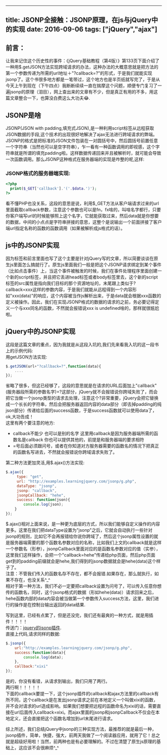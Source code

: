 
---
title: JSONP全接触：JSONP原理，在js与jQuery中的实现
date: 2016-09-06
tags: ["jQuery","ajax"]
---
## 前言：
让我来记住这个历史性的事件：《jQuery基础教程（第4版）》第133页下面介绍了一种用$.getJSON方法实现跨域请求的办法，这种办法的大概意思就是把方法的第一个参数传递为所需的url地址＋"?callback=?"的形式，于是我们就能实现jsonp了。这个书很多地方都是一笔带过，这个地方也是半页纸就写完了，于是从今天上午到现在（下午四点）我断断续续一直在揣摩这个问题，顺便专门复习了一遍jsonp的原理（泪目），网上查出来的文章有不少，但是真正有用的不多，用这篇文章整合一下，也算没白费这么大功夫😂.

<!-- more --> 
## JSONP是啥
JSONP(JSON with padding,填充式JSON),是一种利用script标签从远程获取JSON数据的手段,这个技术的出现很好地解决了ajax无法进行跨域请求的弊端。JSONP的格式是把标准的JSON文件包装在一对圆括号中，然后圆括号前置任意一个字符串（当然也可以是空字符串），乍一看有一种函数调用的即视感，这个字符串就是所谓的填充padding啦。这样数据传递回来并且被解析时，就可能会导致一次函数调用。那么JSONP这种格式在服务器端的实现是咋整的呢,这样: 
### JSONP格式的服务器端实现:   
```php
<?php
  print($_GET['callback'].'('.$data.')');
?>
```
看不懂PHP也没关系，这段的意思是说，利用$\_GET方法从客户端请求过来的url里面截取callback参数，注意这个参数也可以是fn，fx啥的，叫啥名字都行，只要你客户端写url的时候能够照上这个名字，它就能获取过来，然后data就是你想要的数据，中间的小点点是字符串拼接的意思，这整个是说输出一个前面拼接了客户端url指定名称的函数的函数调用（如果被解析成js格式的话）。

## js中的JSONP实现
因为标签和前言里面也写了这个主要是针对jQuery写的文章，所以简要谈谈在原生js里面怎么搞就行了。原生js里面我们一般是把这个JSONP请求绑定到某个事件（比如点击事件）上，当这个事件被触发的时候，我们在事件处理程序里面创建一个新的script标签，并且把它丢进head标签或者body标签里去，这个新的script标签的src属性是指向我们目标的那个资源地址的，末尾跟上类似于?callback=xxx这样的参数内容，于是我们就能从远程得到一个内容形如"xxx(data)"的响应，这个内容被当作js解析出来，于是data就会根据xxx函数的定义被操作。因此，我们在实现JSONP格式的数据的请求的之前，务必要记得定义一个与xxx同名的函数，不然就会报错说xxx is undefined啥的，那样就很尴尬啦。

## jQuery中的JSONP实现
这段是这篇文章的重点，因为我就是从这段入坑的,我们先来看我入坑的这一段书上的示例代码:  
用getJSON方法实现:  
```js
$.getJSON(url+"?callback=?",function(data){
    ....
});
```
省略了很多，但这已经够了，这段的意思就是在请求的URL后面加上"callback"(服务器段所需的参数名字)=?这部分，jQuery就不会报错说你跨域失败了，而会把它当做一个jsonp类型的请求去处理，注意这个?非常重要，jQuery会把它替换成一个长长的字符串，然后会把服务器返回内容的data部分（即去掉padding的纯json部分）传递给后面的success函数，于是success函数就可以使用data了，ok,大功告成！    
这里有两个要注意的地方:    
- callback不能少 也可以是别的名字 这里用callback是因为服务器端所需的函数名是callback 你也可以提供其他的，前提是和服务器端的要求相符
- =号后面必须跟问号，或者在你知道对方服务器需要的函数名的情况下把真正的函数名写进去，不然就会报错说你跨域请求失败了。    

第二种方法更加灵活,用$.ajax()方法实现:    
```js
$.ajax({
     type: "get",
     url: "http://examples.learningjquery.com/jsonp/g.php",
     dataType: "jsonp",
     jsonp: "callback",
     jsonpCallback: "hehe",
     success: function(json){
        console.log(json);
    }
});
```
$.ajax()相对上面来说，是一种更为底层的方式，所以我们能够自定义操作的内容更多。这里在我们把dataType设置为"jsonp"之后，它就会自动执行一些针对jsonp的规则，比如它不会再报错给你说你跨域了，然后这个jsonp属性设置的就是服务器端需要的那个函数名参数对应的名称，比如我们上文的callback就是这样一个参数名（形参），jsonpCallback里面对应的是函数名参数对应的值（实参），这里我们这样操作，会把一个"callback=hehe"传递给php页面，然后php页面get到的padding前缀就会是hehe,我们得到的jsonp数据就会是hehe(data)这个样子了。   
注意：不管我们传入的函数名存不存在，都不会报错.如果存在，那么就执行，如果不存在，也没关系^_^      
相对于第一种方法，我们不必一定要把callback设置为问号了，可以传入任意你想传的函数名，同时，这个jsonp格式的数据（形如hehe(data)）请求回来之后，hehe函数内部的data内容会被当做第一个参数传入success方法，这里，我们进行的操作是在控制台输出返回的data结果.        
    
写到这里，已经有点累了，但是还没完，我们还有最爽的一种方式，就是用插件！！！！    
传送门：[jquery的jsonp插件](https://github.com/jaubourg/jquery-jsonp).    
直接上代码,请求同样的数据:    
```js
$.jsonp({
    url:"http://examples.learningjquery.com/jsonp/g.php",
    success:function(data){
        console.log(data);
    },
    callback:"xixi"
});
```
是的，你没有看错，从请求到输出，我们只用了两行。       
两行啊！！！！！    
下面的callback要提一下，这个jsonp插件的callback和ajax方法里的callback有所不同，这个callback是在发出jsonp请求之前在本地定义一个叫做xixi的函数，并不会对请求的url造成影响。如果我们想要把远程的函数命名为xixi的话，需要直接在url后面传入callback=xixi。而ajax里面的jsonp和jsonpCallback不仅会在本地定义，还会直接把这个函数名增加到url末尾进行请求。
    
综上所述，我们总结jQuery中jsonp的三种实现方法，最推荐的就是最后一种，jsonp插件，简单，快捷，强大，前两天我做了一个阅读器应用，就用了它！总之就是超级好用啦！当然，前两种也是有必要理解的。不过在清楚了原生js原理的基础上，这应该不会很麻烦^_^





